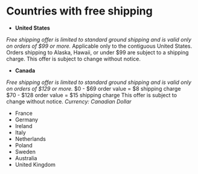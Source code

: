 # Countries with free shipping
- **United States** 

*Free shipping offer is limited to standard ground shipping and is valid only on orders of $99 or more.* 
Applicable only to the contiguous United States. Orders shipping to Alaska, Hawaii, or under $99 are subject to a shipping charge. This offer is subject to change without notice.


- **Canada**
  
*Free shipping offer is limited to standard ground shipping and is valid only on orders of $129 or more.* 
$0 - $69 order value = $8 shipping charge  
$70 - $128 order value = $15 shipping charge 
This offer is subject to change without notice.
*Currency: Canadian Dollar*


- France
- Germany
- Ireland
- Italy
- Netherlands
- Poland
- Sweden
- Australia
- United Kingdom